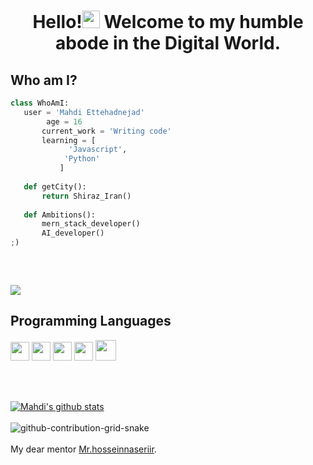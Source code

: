 <h1 align="center">Hello!<a href="#"><img src="https://media.giphy.com/media/hvRJCLFzcasrR4ia7z/giphy.gif" width="28px" height="28px"></a> Welcome to my humble abode in the Digital World.</h1> 

  ## Who am I?
 ```python
 class WhoAmI:
 	user = 'Mahdi Ettehadnejad'
         age = 16
		current_work = 'Writing code'
		learning = [
              'Javascript',
		     'Python'
			]
	
	def getCity():
		return Shiraz_Iran()
	
	def Ambitions():
		mern_stack_developer()
		AI_developer()
 ;)
	
 ```

<br/>

<a href="#"> <img src = "https://github-readme-stats.vercel.app/api/top-langs/?username=mahdi-Eth&layout=compact"> </a>


## Programming Languages
<a href="#"><img src = 'https://github.com/MarikIshtar007/MarikIshtar007/blob/master/images/python2.png' height='30'/></a> <a href="#"><img src = 
'https://github.com/MarikIshtar007/MarikIshtar007/blob/master/images/html.svg' width='30'/></a> <a href="#"><img src = 
'https://github.com/MarikIshtar007/MarikIshtar007/blob/master/images/css.svg' width='30'/></a> <a href="#"><img src = 
'https://github.com/MarikIshtar007/MarikIshtar007/blob/master/images/js.svg' width='30'/></a> <a href="#"><img src = 
'https://github.com/MarikIshtar007/MarikIshtar007/blob/master/images/bootstrap.svg' width='33'/></a>

<br/>
<br/>

 <a href="#">![Mahdi's github stats]( https://github-readme-stats.vercel.app/api?username=mahdi-Eth&show_icons=true&hide=[%22issues%22]
)</a>
<br/>
<br/>
 ![github-contribution-grid-snake](https://user-images.githubusercontent.com/90142173/154796318-e529fdc7-2132-4ce7-8417-06b71cf02506.svg)
<br/>
<br/>
My dear mentor [Mr.hosseinnaseriir](https://github.com/hosseinnaseriir).


<!--
**mahdi-Eth/mahdi-Eth** is a ✨ _special_ ✨ repository because its `README.md` (this file) appears on your GitHub profile.

Here are some ideas to get you started:

- 🔭 I’m currently working on ...
- 🌱 I’m currently learning ...
- 👯 I’m looking to collaborate on ...
- 🤔 I’m looking for help with ...
- 💬 Ask me about ...
- 📫 How to reach me: ...
- 😄 Pronouns: ...
- ⚡ Fun fact: ...
-->
